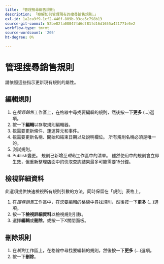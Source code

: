 ```yaml
---
title: 「管理搜尋銷售規則」
description: 「瞭解如何管理現有的搜尋銷售規則。」
exl-id: 1a2ca9f9-1cf2-446f-809b-03ca5c798b13
source-git-commit: 52be82fa080474d6df81fd16d1655a421771e5e2
workflow-type: tm+mt
source-wordcount: '205'
ht-degree: 0%

---
```


# 管理搜尋銷售規則

請依照這些指示更新現有規則的屬性。

## 編輯規則

1. 在&#x200B;*搜尋銷售*&#x200B;工作區上，在格線中尋找要編輯的規則，然後按一下&#x200B;**更多** (...)選項。
1. 按一下&#x200B;**編輯**&#x200B;以存取規則編輯器。
1. 視需要更新條件、運運算元和事件。
1. 視需要更新名稱、開始和結束日期以及說明欄位。 所有規則名稱必須是唯一的。
1. 測試規則。
1. Publish變更。
規則已新增至*規則*&#x200B;工作區中的清單。 雖然使用中的規則會立即生效，但重新整理店面中的快取查詢結果最多可能需要15分鐘。

## 檢視詳細資料

此選項提供快速檢視所有規則引數的方法，同時保留在「規則」表格上。

1. 在&#x200B;*搜尋銷售*&#x200B;工作區中，在您要編輯的格線中尋找規則，然後按一下&#x200B;**更多** (...)選項。
1. 按一下&#x200B;**檢視詳細資料**&#x200B;以檢視規則引數。
1. 選擇&#x200B;**編輯**&#x200B;或&#x200B;**刪除**，或按一下X關閉面板。

## 刪除規則

1. 在&#x200B;*規則*&#x200B;工作區上，在格線中尋找要編輯的規則，然後按一下&#x200B;**更多** (...)選項。
1. 按一下&#x200B;**刪除**。
